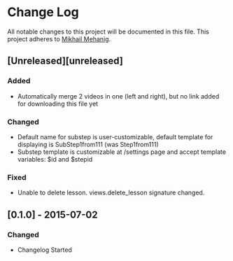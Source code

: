 # Change Log
All notable changes to this project will be documented in this file.
This project adheres to [Mikhail Mehanig](https://github.com/mehanig/stepic_server_django).

## [Unreleased][unreleased]
### Added
- Automatically merge 2 videos in one (left and right), but no link added for downloading this file yet

### Changed
- Default name for substep is user-customizable, default template for displaying is SubStep1from111 (was Step1from111)
- Substep template is customizable at /settings page and accept template variables: $id and $stepid

### Fixed
- Unable to delete lesson. views.delete_lesson signature changed.


## [0.1.0] - 2015-07-02
### Changed
- Changelog Started